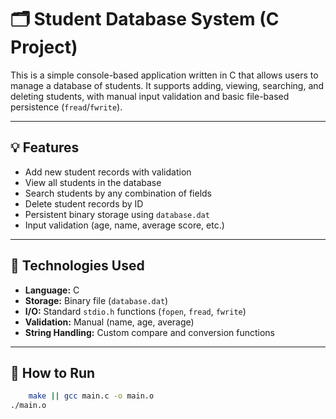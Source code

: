 # 🗂️ Student Database System (C Project)

This is a simple console-based application written in C that allows users to manage a database of students. It supports adding, viewing, searching, and deleting students, with manual input validation and basic file-based persistence (`fread`/`fwrite`).

---

## 💡 Features

- Add new student records with validation  
- View all students in the database  
- Search students by any combination of fields  
- Delete student records by ID  
- Persistent binary storage using `database.dat`  
- Input validation (age, name, average score, etc.)

---

## 🧠 Technologies Used

- **Language:** C  
- **Storage:** Binary file (`database.dat`)  
- **I/O:** Standard `stdio.h` functions (`fopen`, `fread`, `fwrite`)  
- **Validation:** Manual (name, age, average)  
- **String Handling:** Custom compare and conversion functions

---

## 🚀 How to Run

```bash
    make || gcc main.c -o main.o
./main.o
